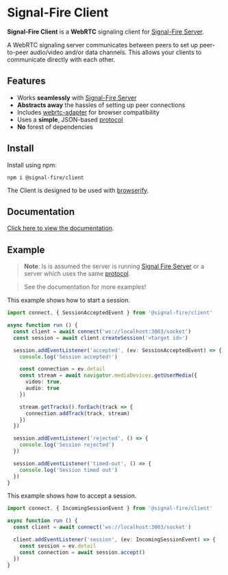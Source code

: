 # Signal-Fire Client

**Signal-Fire Client** is a **WebRTC** signaling client for
[Signal-Fire Server](https://github.com/Signal-Fire/server).

A WebRTC signaling server communicates between peers to set up
peer-to-peer audio/video and/or data channels. This allows your
clients to communicate directly with each other.

## Features

* Works __seamlessly__ with [Signal-Fire Server](https://github.com/Signal-Fire/server)
* __Abstracts away__ the hassles of setting up peer connections
* Includes [webrtc-adapter](https://github.com/webrtchacks/adapter) for browser compatibility
* Uses a __simple__, JSON-based [protocol](https://github.com/Signal-Fire/server/blob/main/PROTOCOL.md)
* __No__ forest of dependencies

## Install

Install using npm:

```
npm i @signal-fire/client
```

The Client is designed to be used with [browserify](http://browserify.org).

## Documentation

[Click here to view the documentation](https://signal-fire.github.io/client/).

## Example

> __Note__: Is is assumed the server is running
> [Signal Fire Server](https://github.com/Signal-Fire/server)
> or a server which uses the same [protocol](https://github.com/Signal-Fire/server/blob/main/PROTOCOL.md).

> See the documentation for more examples!

This example shows how to start a session.

```ts
import connect, { SessionAcceptedEvent } from '@signal-fire/client'

async function run () {
  const client = await connect('ws://localhost:3003/socket')
  const session = await client.createSession('<target id>')

  session.addEventListener('accepted', (ev: SessionAcceptedEvent) => {
    console.log('Session accepted!')

    const connection = ev.detail
    const stream = await navigator.mediaDevices.getUserMedia({
      video: true,
      audio: true
    })

    stream.getTracks().forEach(track => {
      connection.addTrack(track, stream)
    })
  })

  session.addEventListener('rejected', () => {
    console.log('Session rejected')
  })

  session.addEventListener('timed-out', () => {
    console.log('Session timed out')
  })
}
```

This example shows how to accept a session.

```ts
import connect, { IncomingSessionEvent } from '@signal-fire/client'

async function run () {
  const client = await connect('ws://localhost:3003/socket')

  client.addEventListener('session', (ev: IncomingSessionEvent) => {
    const session = ev.detail
    const connection = await session.accept()
  })
}
```

